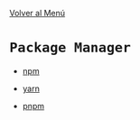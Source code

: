 [Volver al Menú](/Node%20JS/root.md)

# `Package Manager`

- [npm](npm.md)

- [yarn](yarn.md)

- [pnpm](pnpm.md)

